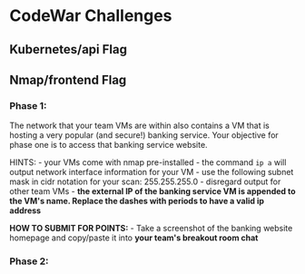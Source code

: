 # CodeWar Challenges

## Kubernetes/api Flag


## Nmap/frontend Flag

### Phase 1:
The network that your team VMs are within also contains a VM that is hosting a very popular (and secure!) banking service. Your objective for phase one is to access that banking service website.

HINTS:
	- your VMs come with nmap pre-installed
	- the command ```ip a``` will output network interface information for your VM
	- use the following subnet mask in cidr notation for your scan: 255.255.255.0
	- disregard output for other team VMs
	- **the external IP of the banking service VM is appended to the VM's name. Replace the dashes with periods to have a valid ip address**

**HOW TO SUBMIT FOR POINTS:** 
	- Take a screenshot of the banking website homepage and copy/paste it into **your team's breakout room chat**

### Phase 2:
